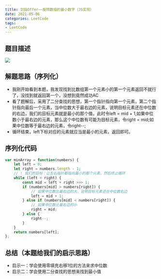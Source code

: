 ```yaml
---
title: 剑指Offer——旋转数组的最小数字（JS实现）
date: 2021-05-06
categories: LeetCode
tags: 
- LeetCode
---
```

## 题目描述
![](https://img-blog.csdnimg.cn/img_convert/eb754efcae968f0e4d6a5a038e996d93.png)

## 解题思路（序列化）
* 我刚开始看到本题，我发现找到比数组第一个元素小的第一个元素返回不就行了，没找到就返回第一个，没想到竟然成功AC
* 看了题解后，采用了二分查找的思想，第一个指针指向第一个元素，第二个指针指向最后一个元素，当中位数大于最右边的元素，说明目标元素还在中位数的右边，我们的目标元素就是最小的那个值，此时令left = mid + 1,如果中位数小于最右边的元素，那么这个中位数有可能为目标元素，令right = mid;如果中位数等于最右边的元素，令right--;
* 循环结束，left下标对应的元素就应当是最小的元素，返回即可。

## 序列化代码
```js
var minArray = function(numbers) {
    let left = 0;
    let right = numbers.length - 1;
    // ! 我们的目标：让左右指针都指向最小的那个元素，然后终止循环
    while (left < right) {
        const mid = left + right >>> 1;
        if (numbers[mid] > numbers[right]) {
            // 如果中位数比最右边的大，说明目标元素还在中位数右边
            left = mid + 1;
        } else if (numbers[mid] < numbers[right]) {
            // 如果中位数比最右边的小
            right = mid;
        } else {
            right--;
        }
    }
    return numbers[left];
};
```

## 总结（本题给我们的启示思路）
* 启示一：学会使用零填充右移1位的方法来求中位数
* 启示二：学会使用二分查找的思想来找到最小值

